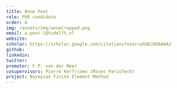 ```yaml
---
title: Anne Poot
role: PhD candidate
order: 4
img: /assets/img/anneCropped.png
email: a.poot-1@tudelft.nl
website: 
scholar: https://scholar.google.com/citations?user=yGmDJ8UAAAAJ
github: 
linkedin: 
twitter: 
promotor: F.P. van der Meer
cosupervisors: Pierre Kerfriden (Mines ParisTech)
project: Bayesian Finite Element Method
---
```

